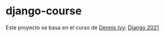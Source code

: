 # django-course

Este proyecto se basa en el curso de [Dennis Ivy](https://dennisivy.com/): [Django 2021](https://github.com/divanov11/Django-2021/)
